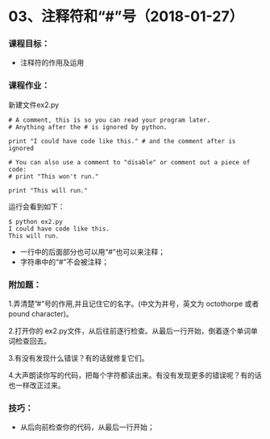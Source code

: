 # 03、注释符和“#”号（2018-01-27）



### 课程目标：

* 注释符的作用及运用



### 课程作业：

新建文件ex2.py

````
# A comment, this is so you can read your program later.
# Anything after the # is ignored by python.

print "I could have code like this." # and the comment after is ignored

# You can also use a comment to "disable" or comment out a piece of code:
# print "This won't run."

print "This will run."
````

运行会看到如下：

````
$ python ex2.py
I could have code like this.
This will run.
````



- 一行中的后面部分也可以用“#”也可以来注释；
- 字符串中的“#”不会被注释；



### 附加题：

1.弄清楚”#”号的作用,并且记住它的名字。(中文为井号，英文为 octothorpe 或者 pound character)。

2.打开你的 ex2.py文件，从后往前逐行检查。从最后一行开始，倒着逐个单词单词检查回去。

3.有没有发现什么错误？有的话就修复它们。

4.大声朗读你写的代码，把每个字符都读出来。有没有发现更多的错误呢？有的话也一样改正过来。



### 技巧：

* 从后向前检查你的代码，从最后一行开始；